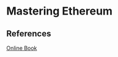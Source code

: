# Mastering Ethereum

## References
[Online Book](https://cypherpunks-core.github.io/ethereumbook/)
